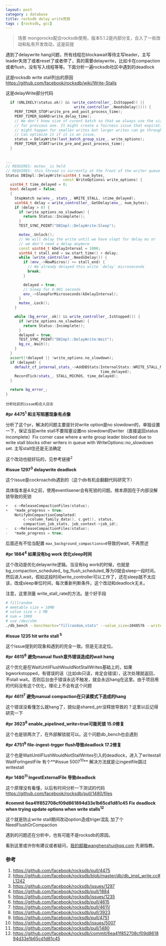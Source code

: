 ```yaml
---
layout: post
category : database
title: rocksdb delay write死锁
tags : [rocksdb, gcc]
---
```

  

>场景 mongorocks配合rocksdb使用，版本5.1.2是内部分支，合入了一些改动和私有开发改动，这是前提



遇到了delaywrite hang问题，所有线程在blockawait等待主写leader，主写leader失效了或者reset了或者停了，真的需要delaywrite，比如卡在compaction或者flush，没有写入线程等等。下面分析一遍rocksdb社区中遇到的deadlock

这是rocksdb write stall列出的原因 <https://github.com/facebook/rocksdb/wiki/Write-Stalls>



这是delayWrite部分代码

```C++
  if (UNLIKELY(status.ok() && (write_controller_.IsStopped() ||
                               write_controller_.NeedsDelay()))) {
    PERF_TIMER_STOP(write_pre_and_post_process_time);
    PERF_TIMER_GUARD(write_delay_time);
    // We don't know size of curent batch so that we always use the size
    // for previous one. It might create a fairness issue that expiration
    // might happen for smaller writes but larger writes can go through.
    // Can optimize it if it is an issue.
    status = DelayWrite(last_batch_group_size_, write_options);
    PERF_TIMER_START(write_pre_and_post_process_time);
  }


...
// REQUIRES: mutex_ is held
// REQUIRES: this thread is currently at the front of the writer queue
Status DBImpl::DelayWrite(uint64_t num_bytes,
                          const WriteOptions& write_options) {
  uint64_t time_delayed = 0;
  bool delayed = false;
  {
    StopWatch sw(env_, stats_, WRITE_STALL, &time_delayed);
    uint64_t delay = write_controller_.GetDelay(env_, num_bytes);
    if (delay > 0) {
      if (write_options.no_slowdown) {
        return Status::Incomplete();
      }
      TEST_SYNC_POINT("DBImpl::DelayWrite:Sleep");

      mutex_.Unlock();
      // We will delay the write until we have slept for delay ms or
      // we don't need a delay anymore
      const uint64_t kDelayInterval = 1000;
      uint64_t stall_end = sw.start_time() + delay;
      while (write_controller_.NeedsDelay()) {
        if (env_->NowMicros() >= stall_end) {
          // We already delayed this write `delay` microseconds
          break;
        }

        delayed = true;
        // Sleep for 0.001 seconds
        env_->SleepForMicroseconds(kDelayInterval);
      }
      mutex_.Lock();
    }

    while (bg_error_.ok() && write_controller_.IsStopped()) {
      if (write_options.no_slowdown) {
        return Status::Incomplete();
      }
      delayed = true;
      TEST_SYNC_POINT("DBImpl::DelayWrite:Wait");
      bg_cv_.Wait();
    }
  }
  assert(!delayed || !write_options.no_slowdown);
  if (delayed) {
    default_cf_internal_stats_->AddDBStats(InternalStats::WRITE_STALL_MICROS,
                                           time_delayed);
    RecordTick(stats_, STALL_MICROS, time_delayed);
  }

  return bg_error_;
}
```



`分析社区的issue和合入日志`

**#pr 4475<sup>1</sup> 和主写阻塞现象有点像**

分析了这个pr，解决的问题主要是针对write option是no  slowdown的，单独设置一下，保证当前write stall不要阻塞设置no slowdown的writer（直接返回status incomplete）Fix corner case where a write group leader blocked due to write stall blocks other writers in queue with WriteOptions::no_slowdown set. 主写stall住还是无法确定

这个改动也挺好玩的，见参考链接<sup>2</sup>

**#issue 1297<sup>3</sup> delaywrite deadlock**

这个issue是cockroachdb遇到的（这个db有机会翻翻代码研究下）

具体版本是4.9之前，使用eventlisener会有死锁的问题。根本原因在于内部没解锁导致的死锁

```c++
+	c->ReleaseCompactionFiles(status);
+	*made_progress = true;
	NotifyOnCompactionCompleted(
        c->column_family_data(), c.get(), status, 
        compaction_job_stats, job_context->job_id);        
-	c->ReleaseCompactionFiles(status);	
-	*made_progress = true;
```



后面还有不恰当配置 `max_background_compactions=0`导致的wait, 不再赘述

**#pr 1884<sup>4</sup> 如果没有bg work 优化sleep时间**

这个改动是优化delaywrite逻辑。当没有bg work的时候，也就是bg_compaction_scheduled_ bg_flush_scheduled_等为0就会sleep一段时间，然后进入wait，假如这段时间write_controller可以工作了，还在sleep就不太应该，改成sleep单位时间，每次重新判断条件。这个改动和deadlock无关。

注意，这里测量 write_stall_rate的方法。是个好手段

```bash
# fillrandom
# memtable size = 10MB
# value size = 1 MB
# num = 1000
# use /dev/shm
./db_bench --benchmarks="fillrandom,stats" --value_size=1048576 --write_buffer_size=10485760 --num=1000 --delayed_write_rate=XXXXX  --db="/dev/shm/new_stall" | grep "Cumulative stall"
```



**#issue 1235 hit write stall<sup> 5</sup>**  

这个issue提到的现象和遇到的完全一致。但是无法定位。

**#pr 4615<sup>6</sup> 避免manual flush意外错误造成的wait hang**

这个优化是在WaitUntilFlushWouldNotStallWrites基础上的，如果bgworkstopped，有错误的话（比如db只读，肯定会错误），这次处理就返回，不stall wait。否则后台由于错误永远不触发，就会永远hang在这里。由于项目用的代码没有这个优化，理论上不会有这个问题

**#pr 4611<sup>7</sup> 避免manual compaction在只读模式下造成的hang**

这个错误没看懂怎么就hang了，貌似是shared_ptr没释放导致的？这里以后记得研究一下

**#pr 3923<sup>8</sup> enable_pipelined_write=true可能死锁 15.0修复**

这个也是锁两次了，在外部解锁就可以。这个问题db_bench也会遇到

**#pr 4751<sup>9</sup> file-ingest-trgger flush导致deadlock 17.2修复**

这个也是WaitUntilFlushWouldNotStallWrites引入的deadlock，进入了writestall WaitForIngestFile 有个**#issue 5007<sup>10</sup>** 解决方法就是让ingestfile跳过writestall

**#pr 1480<sup>11</sup> IngestExternalFile 导致deadlock**

这个原理没有看懂，以后有时间分析一下测试的代码<https://github.com/facebook/rocksdb/pull/1480/files>

**#commit 6ea41f852708cf09d861894d33e1b65cd1d81c45 Fix deadlock when trying update options when write stalls<sup>12</sup>**

这个就是防止write stall期间改动option造成triger混乱 加了个NeedFlushOrCompaction



遇到的问题还在分析中，也有可能不是rocksdb的原因。

看到这里或许你有建议或者疑问，我的邮箱wanghenshui@qq.com 先谢指教。

### 参考

1. https://github.com/facebook/rocksdb/pull/4475
2. <https://github.com/facebook/rocksdb/blob/master/db/db_impl_write.cc#L1242>
3. <https://github.com/facebook/rocksdb/issues/1297>
4. <https://github.com/facebook/rocksdb/pull/1884>
5. https://github.com/facebook/rocksdb/issues/1235
6. <https://github.com/facebook/rocksdb/pull/4615>
7. <https://github.com/facebook/rocksdb/pull/4611/>
8. <https://github.com/facebook/rocksdb/pull/3923>
9. <https://github.com/facebook/rocksdb/pull/4751>
10. <https://github.com/facebook/rocksdb/issues/5007>
11. <https://github.com/facebook/rocksdb/pull/1480>
12. <https://github.com/facebook/rocksdb/commit/6ea41f852708cf09d861894d33e1b65cd1d81c45>



